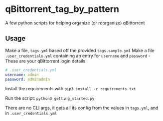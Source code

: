 # qBittorrent_tag_by_pattern
A few python scripts for helping organize (or reorganize) qBittorrent

## Usage

Make a file, `tags.yml` based off the provided `tags.sample.yml`
Make a file `.user_credentials.yml` containing an entry for `username` and `password` - These are your qBittorrent login details

```yaml
# .user_credentials.yml
username: admin
password: adminadmin
```

Install the requirements with `pip3 install -r requirements.txt`

Run the script: `python3 getting_started.py`

There are no CLI args, it gets all its config from the values in `tags.yml`, and in `.user_credentials.yml`
